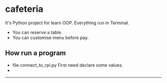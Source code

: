 # cafeteria
It's Python project for learn OOP. Everything run in Terminal.
- You can reserve a table.
- You can customise menu before pay.

## How run a program
- file connect_to_rpi.py
First need declare some values.
- 

***



